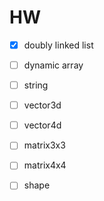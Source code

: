 # HW

- [x] doubly linked list
- [ ] dynamic array
- [ ] string
- [ ] vector3d
- [ ] vector4d
- [ ] matrix3x3
- [ ] matrix4x4
- [ ] shape

